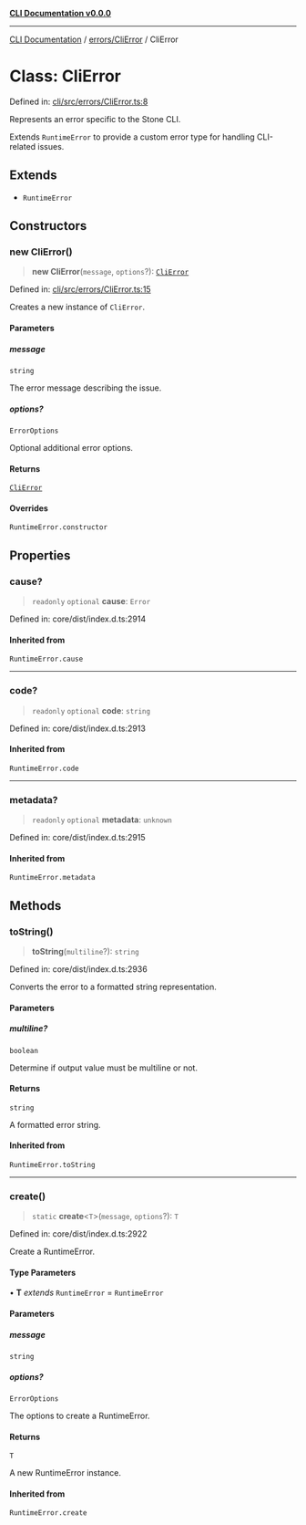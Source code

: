 [**CLI Documentation v0.0.0**](../../../README.md)

***

[CLI Documentation](../../../modules.md) / [errors/CliError](../README.md) / CliError

# Class: CliError

Defined in: [cli/src/errors/CliError.ts:8](https://github.com/stonemjs/cli/blob/918c4879f2a7715f30d46038936ca1a10bb41202/src/errors/CliError.ts#L8)

Represents an error specific to the Stone CLI.

Extends `RuntimeError` to provide a custom error type for handling CLI-related issues.

## Extends

- `RuntimeError`

## Constructors

### new CliError()

> **new CliError**(`message`, `options`?): [`CliError`](CliError.md)

Defined in: [cli/src/errors/CliError.ts:15](https://github.com/stonemjs/cli/blob/918c4879f2a7715f30d46038936ca1a10bb41202/src/errors/CliError.ts#L15)

Creates a new instance of `CliError`.

#### Parameters

##### message

`string`

The error message describing the issue.

##### options?

`ErrorOptions`

Optional additional error options.

#### Returns

[`CliError`](CliError.md)

#### Overrides

`RuntimeError.constructor`

## Properties

### cause?

> `readonly` `optional` **cause**: `Error`

Defined in: core/dist/index.d.ts:2914

#### Inherited from

`RuntimeError.cause`

***

### code?

> `readonly` `optional` **code**: `string`

Defined in: core/dist/index.d.ts:2913

#### Inherited from

`RuntimeError.code`

***

### metadata?

> `readonly` `optional` **metadata**: `unknown`

Defined in: core/dist/index.d.ts:2915

#### Inherited from

`RuntimeError.metadata`

## Methods

### toString()

> **toString**(`multiline`?): `string`

Defined in: core/dist/index.d.ts:2936

Converts the error to a formatted string representation.

#### Parameters

##### multiline?

`boolean`

Determine if output value must be multiline or not.

#### Returns

`string`

A formatted error string.

#### Inherited from

`RuntimeError.toString`

***

### create()

> `static` **create**\<`T`\>(`message`, `options`?): `T`

Defined in: core/dist/index.d.ts:2922

Create a RuntimeError.

#### Type Parameters

• **T** *extends* `RuntimeError` = `RuntimeError`

#### Parameters

##### message

`string`

##### options?

`ErrorOptions`

The options to create a RuntimeError.

#### Returns

`T`

A new RuntimeError instance.

#### Inherited from

`RuntimeError.create`
